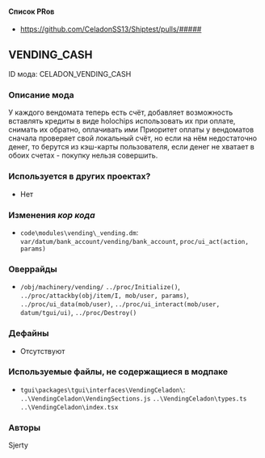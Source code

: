 
#### Список PRов

- https://github.com/CeladonSS13/Shiptest/pulls/#####
<!--
  Ссылки на PRы, связанные с модом:
  - Создание
  - Большие изменения
-->

<!-- Название мода. Не важно на русском или на английском. -->
## VENDING_CASH

ID мода: CELADON_VENDING_CASH
<!--
  Название модпака прописными буквами, СОЕДИНЁННЫМИ_ПОДЧЁРКИВАНИЕМ,
  которое ты будешь использовать для обозначения файлов.
  При запуске скрипта выставляется автоматически.
  Приставка CELADON гарантирует уникальность 
  модпака. Этот ID будет использоваться для обозначения
  изменений в кор коде, если того потребуется.
-->

### Описание мода

У каждого вендомата теперь есть счёт, добавляет возможность вставлять кредиты в виде holochips
 использовать их при оплате, снимать их обратно, оплачивать ими
Приоритет оплаты у вендоматов сначала проверяет свой локальный счёт, но если на нём недостаточно денег,
 то берутся из кэш-карты пользователя, если денег не хватает в обоих счетах - покупку нельзя совершить.

<!--
  Что он делает, что добавляет: что, куда, зачем и почему - всё здесь.
  А также любая полезная информация.
-->

### Используется в других проектах?
- Нет
<!--
  ВНИМАНИЕ!
  Заполняется другими авторами, кто использует этот модпак или
  его часть в других модпаках! Для Автора модпака внимательно
  отслеживать данный пункт при изменении своего кода!
  Пример заполнения: `Используется часть кода для модпака EXAMP_EXAM`
-->

### Изменения *кор кода*

- `code\modules\vending\_vending.dm`: `var/datum/bank_account/vending/bank_account`, `proc/ui_act(action, params)`
<!--
  Если вы редактировали какие-либо процедуры или переменные в кор коде,
  они должны быть указаны здесь.
  Нужно указать и файл, и процедуры/переменные.

  Изменений нет - напиши "Отсутствуют"
  Примеры: `code/modules/mob/living.dm`: `proc/overriden_proc`, `var/overriden_var`
-->

### Оверрайды

- `/obj/machinery/vending/`
	`../proc/Initialize()`,
	`../proc/attackby(obj/item/I, mob/user, params)`,
	`../proc/ui_data(mob/user)`,
	`../proc/ui_interact(mob/user, datum/tgui/ui)`,
	`../proc/Destroy()`
<!--
  Если ты добавлял новый модульный оверрайд, его нужно указать здесь.
  Здесь указываются оверрайды в твоём моде и папке `_master_files`

  Изменений нет - напиши "Отсутствуют"
  Примеры: 
  - `mods/_master_files/sound/my_cool_sound.ogg`
  - `mods/_master_files/code/my_modular_override.dm`: `proc/overriden_proc`, `var/overriden_var`
-->

### Дефайны

- Отсутствуют
<!--
  Если требовалось добавить какие-либо дефайны, укажи файлы,
  в которые ты их добавил, а также перечисли имена.
  И то же самое, если ты используешь дефайны, определённые другим модом.

  Не используешь - напиши "Отсутствуют"
  Примеры: `code/__defines/~mod_celadon/vending_cash.dm`: `VENDING_CASH_SPEED_MULTIPLIER`, `VENDING_CASH_SPEED_BASE`
-->

### Используемые файлы, не содержащиеся в модпаке

- `tgui\packages\tgui\interfaces\VendingCeladon\`:
	`..\VendingCeladon\VendingSections.js`
	`..\VendingCeladon\types.ts`
	`..\VendingCeladon\index.tsx`
<!--
  Будь то немодульный файл или модульный файл, который не содержится в папке,
  принадлежащей этому конкретному моду, он должен быть упомянут здесь.
  Хорошими примерами являются иконки или звуки, которые используются одновременно
  несколькими модулями, или что-либо подобное.
  Примеры: `mods/_master_files/icons/obj/alien.dmi`
-->

### Авторы

Sjerty
<!--
  Здесь находится твой никнейм
  Если работал совместно - никнеймы тех, кто помогал.
  В случае порта чего-либо должна быть ссылка на источник.
-->
